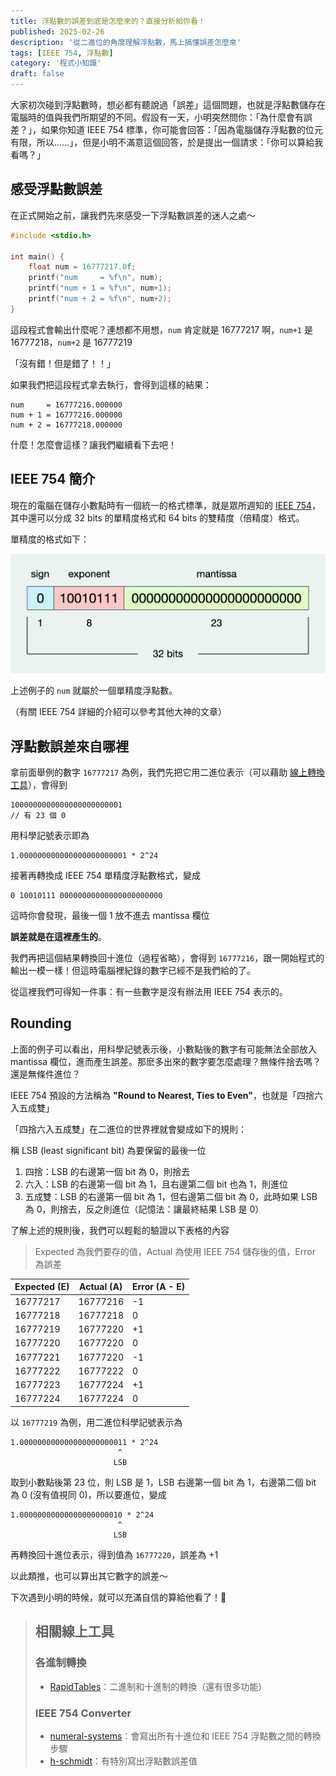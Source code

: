 ```yaml
---
title: 浮點數的誤差到底是怎麼來的？直接分析給你看！
published: 2025-02-26
description: '從二進位的角度理解浮點數，馬上搞懂誤差怎麼來'
tags: [IEEE 754, 浮點數]
category: '程式小知識'
draft: false 
---
```


大家初次碰到浮點數時，想必都有聽說過「誤差」這個問題，也就是浮點數儲存在電腦時的值與我們所期望的不同。假設有一天，小明突然問你：「為什麼會有誤差？」，如果你知道 IEEE 754 標準，你可能會回答：「因為電腦儲存浮點數的位元有限，所以......」，但是小明不滿意這個回答，於是提出一個請求：「你可以算給我看嗎？」


## 感受浮點數誤差
在正式開始之前，讓我們先來感受一下浮點數誤差的迷人之處～

```c
#include <stdio.h>

int main() {
    float num = 16777217.0f;
    printf("num     = %f\n", num);
    printf("num + 1 = %f\n", num+1);
    printf("num + 2 = %f\n", num+2);
}
```
這段程式會輸出什麼呢？連想都不用想，`num` 肯定就是 16777217 啊，`num+1` 是 16777218，`num+2` 是 16777219

「沒有錯！但是錯了！！」

如果我們把這段程式拿去執行，會得到這樣的結果：
```
num     = 16777216.000000
num + 1 = 16777216.000000
num + 2 = 16777218.000000
```
什麼！怎麼會這樣？讓我們繼續看下去吧！


## IEEE 754 簡介
現在的電腦在儲存小數點時有一個統一的格式標準，就是眾所週知的 [IEEE 754](https://zh.wikipedia.org/zh-tw/IEEE_754)，其中還可以分成 32 bits 的單精度格式和 64 bits 的雙精度（倍精度）格式。

單精度的格式如下：

![](./single-precision-format.png)

上述例子的 `num` 就屬於一個單精度浮點數。

（有關 IEEE 754 詳細的介紹可以參考其他大神的文章）


## 浮點數誤差來自哪裡
拿前面舉例的數字 `16777217` 為例，我們先把它用二進位表示（可以藉助 [線上轉換工具](https://www.rapidtables.com/convert/number/decimal-to-binary.html?x=16777217)），會得到
```
1000000000000000000000001 
// 有 23 個 0
```
用科學記號表示即為
```
1.000000000000000000000001 * 2^24
```
接著再轉換成 IEEE 754 單精度浮點數格式，變成
```
0 10010111 00000000000000000000000
```
這時你會發現，最後一個 1 放不進去 mantissa 欄位

**誤差就是在這裡產生的**。

我們再把這個結果轉換回十進位（過程省略），會得到 `16777216`，跟一開始程式的輸出一模一樣！但這時電腦裡紀錄的數字已經不是我們給的了。

從這裡我們可得知一件事：有一些數字是沒有辦法用 IEEE 754 表示的。

## Rounding
上面的例子可以看出，用科學記號表示後，小數點後的數字有可能無法全部放入 mantissa 欄位，進而產生誤差。那麽多出來的數字要怎麼處理？無條件捨去嗎？還是無條件進位？

IEEE 754 預設的方法稱為 **"Round to Nearest, Ties to Even"**，也就是「四捨六入五成雙」

「四捨六入五成雙」在二進位的世界裡就會變成如下的規則：

稱 LSB (least significant bit) 為要保留的最後一位
1. 四捨：LSB 的右邊第一個 bit 為 0，則捨去
2. 六入：LSB 的右邊第一個 bit 為 1，且右邊第二個 bit 也為 1，則進位
3. 五成雙：LSB 的右邊第一個 bit 為 1，但右邊第二個 bit 為 0，此時如果 LSB 為 0，則捨去，反之則進位（記憶法：讓最終結果 LSB 是 0）

了解上述的規則後，我們可以輕鬆的驗證以下表格的內容
> Expected 為我們要存的值，Actual 為使用 IEEE 754 儲存後的值，Error 為誤差

| Expected (E) | Actual (A) | Error (A - E) |
|--------------|------------|---------------|
| 16777217     | 16777216   | -1 |
| 16777218     | 16777218   | 0 |
| 16777219     | 16777220   | +1 |
| 16777220     | 16777220   | 0 |
| 16777221     | 16777220   | -1 |
| 16777222     | 16777222   | 0 |
| 16777223     | 16777224   | +1 |
| 16777224     | 16777224   | 0 |

以 `16777219` 為例，用二進位科學記號表示為
```
1.000000000000000000000011 * 2^24
                        ^
                       LSB
```
取到小數點後第 23 位，則 LSB 是 1，LSB 右邊第一個 bit 為 1，右邊第二個 bit 為 0 (沒有值視同 0)，所以要進位，變成
```
1.00000000000000000000010 * 2^24
                        ^
                       LSB
```
再轉換回十進位表示，得到值為 `16777220`，誤差為 +1

以此類推，也可以算出其它數字的誤差～

下次遇到小明的時候，就可以充滿自信的算給他看了！🥳
> ## 相關線上工具
> ### 各進制轉換
>* [RapidTables](https://www.rapidtables.com/convert/number/binary-to-decimal.html)：二進制和十進制的轉換（還有很多功能）
>### IEEE 754 Converter
> * [numeral-systems](https://numeral-systems.com/ieee-754-converter/)：會寫出所有十進位和 IEEE 754 浮點數之間的轉換步驟
> * [h-schmidt](https://www.h-schmidt.net/FloatConverter/IEEE754.html)：有特別寫出浮點數誤差值